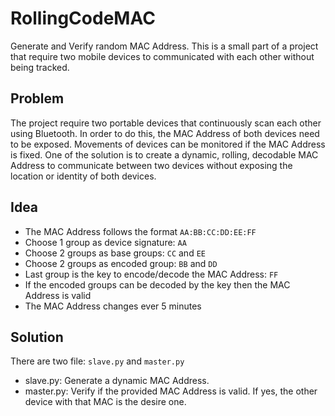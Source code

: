 # RollingCodeMAC
Generate and Verify random MAC Address. This is a small part of a project that require two mobile devices to communicated with each other without being tracked.

## Problem
The project require two portable devices that continuously scan each other using Bluetooth. In order to do this, the MAC Address of both devices need to be exposed. Movements of devices can be monitored if the MAC Address is fixed. One of the solution is to create a dynamic, rolling, decodable MAC Address to communicate between two devices without exposing the location or identity of both devices.

## Idea
 - The MAC Address follows the format ```AA:BB:CC:DD:EE:FF```
 - Choose 1 group as device signature: ```AA```
 - Choose 2 groups as base groups: ```CC``` and ```EE```
 - Choose 2 groups as encoded group: ```BB``` and ```DD```
 - Last group is the key to encode/decode the MAC Address: ```FF```
 - If the encoded groups can be decoded by the key then the MAC Address is valid
 - The MAC Address changes ever 5 minutes

## Solution
There are two file: ```slave.py``` and ```master.py```
 - slave.py: Generate a dynamic MAC Address.
 - master.py: Verify if the provided MAC Address is valid. If yes, the other device with that MAC is the desire one.
